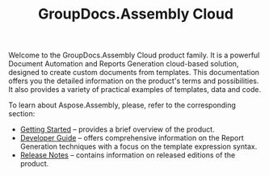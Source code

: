 ﻿---
id: "GroupDocs.Assembly Cloud"
url: "assembly"
title: "GroupDocs.Assembly Cloud"
description: "GroupDocs.Assembly Cloud"
keywords: ""
hideChildren: true
---

Welcome to the GroupDocs.Assembly Cloud product family. It is a powerful Document Automation and Reports Generation cloud-based solution, designed to create custom documents from templates. This documentation offers you the detailed information on the product's terms and possibilities. It also provides a variety of practical examples of templates, data and code.

To learn about Aspose.Assembly, please, refer to the corresponding section:

*   [Getting Started](/groupdocs-assembly-cloud-product-family/getting-started/) – provides a brief overview of the product.
*   [Developer Guide](/groupdocs-assembly-cloud-product-family/developer-guide/) – offers comprehensive information on the Report Generation techniques with a focus on the template expression syntax.
*   [Release Notes](/groupdocs-assembly-cloud-product-family/release-notes/) – contains information on released editions of the product.
